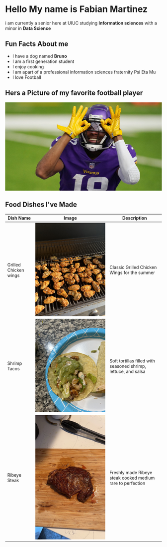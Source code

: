 
# Hello My name is Fabian Martinez

i am currently a senior here at UIUC studying **Information sciences** with a minor in **Data Science** 

## Fun Facts About me
  * I have a dog named **Bruno**
  * I am a first generation student
  * I enjoy cooking
  * I am apart of a professional information sciences fraternity Psi Eta Mu
  * I love Football

## Hers a Picture of my favorite football player
![Justin Jeffersom](https://github.com/fabianmartinez6/fabian_martinez/blob/main/vikings.jpeg?raw=true)

## Food Dishes I've Made

| Dish Name        | Image                                  | Description |
|-----------------|--------------------------------------|-------------|
| Grilled Chicken wings| ![Chicen Wings](https://github.com/fabianmartinez6/fabian_martinez/blob/main/IMG_2595.jpg?raw=true) | Classic Grilled Chicken Wings for the summer |
| Shrimp Tacos    | ![Shrimp Tacos](https://github.com/fabianmartinez6/fabian_martinez/blob/main/IMG_3276.jpg?raw=true)| Soft tortillas filled with seasoned shrimp, lettuce, and salsa |
| Ribeye Steak     |![Steak](https://github.com/fabianmartinez6/fabian_martinez/blob/main/IMG_1923.JPG?raw=true)| Freshly made Ribeye steak cooked medium rare to perfection|
